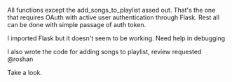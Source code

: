 All functions except the add_songs_to_playlist assed out. 
That's the one that requires OAuth with active user authentication through Flask. Rest all can be done with simple passage of auth token. 

I imported Flask but it doesn't seem to be working. 
Need help in debugging

I also wrote the code for adding songs to playlist, review requested @roshan

Take a look. 